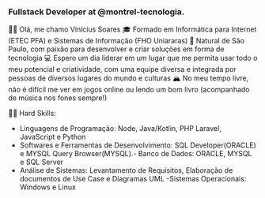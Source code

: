 ### Fullstack Developer at @montrel-tecnologia.

👋🏽 Olá, me chamo Vinícius Soares
🎓 Formado em Informática para Internet (ETEC PFA) e Sistemas de Informação (FHO Uniararas)
🌇 Natural de São Paulo, com paixão para desenvolver e criar soluções em forma de tecnologia
💻 Espero um dia liderar em um lugar que me permita usar todo o meu potencial e criatividade, com uma equipe diversa e integrada por pessoas de diversos lugares do mundo e culturas
🏔 No meu tempo livre, não é difícil me ver em jogos online ou lendo um bom livro (acompanhado de música nos fones sempre!)

💪🏽 Hard Skills:
- Linguagens de Programação: Node, Java/Kotlin, PHP Laravel, JavaScript e Python
- Softwares e Ferramentas de Desenvolvimento: SQL Developer(ORACLE) e MYSQL Query Browser(MYSQL).- Banco de Dados: ORACLE, MYSQL e SQL Server
- Análise de Sistemas: Levantamento de Requisitos, Elaboração de documentos de Use Case e Diagramas UML
-Sistemas Operacionais: Windows e Linux
